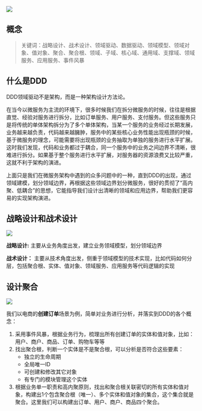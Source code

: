 
![](https://wcy-img.oss-cn-beijing.aliyuncs.com/images/1-16x9.jpg)

## 概念

> 关键词：战略设计、战术设计、领域驱动、数据驱动、领域模型、领域对象、值对象、聚合、聚合根、领域、子域、核心域、通用域、支撑域、领域服务、应用服务、事件风暴

## 什么是DDD

DDD领域驱动不是架构，而是一种架构设计方法论。

在当今以微服务为主流的环境下，很多时候我们在拆分微服务的时候，往往是根据直觉、经验对服务进行拆分，比如订单服务、用户服务、支付服务。但这些服务只是将传统的单体架构拆分为了多个单体架构，当某一个服务的业务经过长期发展，业务越来越负责，代码越来越臃肿，服务中的某些核心业务性能出现瓶颈的时候，基于微服务的理念，可能需要将出现瓶颈的业务抽取为单独的服务进行水平扩展。这时我们发现，代码和业务都过于耦合，同一个服务中的业务之间边界不清晰，很难进行拆分。如果基于整个服务进行水平扩展，对服务器的资源浪费又比较严重，这就不利于架构的演进。

上面只是我们在微服务架构中遇到的众多问题中的一种，直到DDD的出现，通过领域建模，划分领域边界，再根据这些领域边界划分微服务，很好的贯彻了“高内聚、低耦合”的思想，它能指导我们设计出清晰的领域和应用边界，帮助我们更容易的实现架构演进。

## 战略设计和战术设计

![](https://wcy-img.oss-cn-beijing.aliyuncs.com/images/DDD/DDD%E9%A2%86%E5%9F%9F%E9%A9%B1%E5%8A%A8.png)

**战略设计:** 主要从业务角度出发，建立业务领域模型，划分领域边界

**战术设计：** 主要从技术角度出发，侧重于领域模型的技术实现，比如代码如何分层，包括聚合根、实体、值对象、领域服务、应用服务等代码逻辑的实现

## 设计聚合

![](https://wcy-img.oss-cn-beijing.aliyuncs.com/images/DDD/%E5%88%9B%E5%BB%BA%E8%AE%A2%E5%8D%95-%E5%AE%9E%E4%BD%93.png)

我们以电商的**创建订单**场景为例，简单对业务进行分析，并落实到DDD的各个概念：

1. 采用事件风暴，根据业务行为，梳理出所有创建订单的实体和值对象，比如：用户、商户、商品、订单、购物车等等
2. 找出聚合根，判断一个实体是不是聚合根，可以分析是否符合这些要素：
    - 独立的生命周期
    - 全局唯一ID
    - 可创建和修改其它对象
    - 有专门的模块管理这个实体
3. 根据业务单一职责和高内聚原则，找出和聚合根关联密切的所有实体和值对象，构建出1个包含聚合根（唯一）、多个实体和值对象的集合，这个集合就是聚合。这里我们可以构建出订单、用户、商户、商品四个聚合。